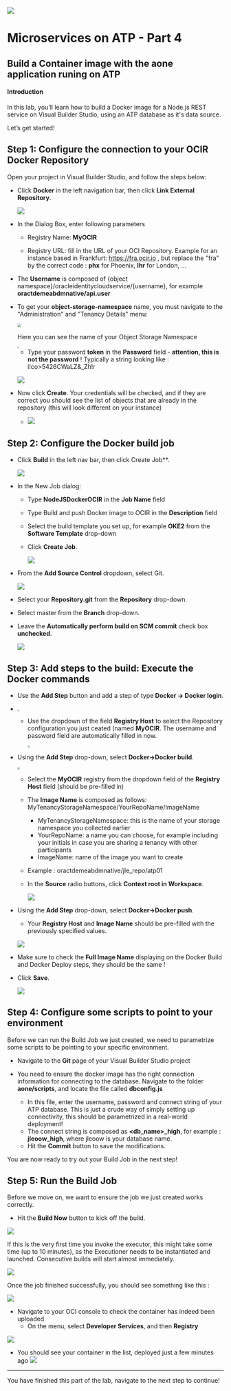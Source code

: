 ![](../../common/images/customer.logo2.png)
# Microservices on ATP - Part 4

## Build a Container image with the aone application runing on ATP

#### **Introduction**

In this lab, you’ll learn how to build a Docker image for a Node.js REST service on Visual Builder Studio, using an ATP database as it's data source.

Let’s get started! 

## Step 1: Configure the connection to your OCIR Docker Repository

Open your project in Visual Builder Studio, and follow the steps below:

- Click **Docker** in the left navigation bar, then click **Link External Repository**.

  ![](images/650/im08-3.png)

- In the Dialog Box, enter following parameters

  - Registry Name: **MyOCIR**

  - Registry URL: fill in the URL of your OCI Repository.  Example for an instance based in Frankfurt:
     https://fra.ocir.io  , but replace the "fra" by the correct code : **phx** for Phoenix,  **lhr** for London, ...
  
- The **Username** is composed of {object namespace}/oracleidentitycloudservice/{username}, for example **oractdemeabdmnative/api.user** 
  
- To get your **object-storage-namespace** name, you must navigate to the "Administration" and "Tenancy Details" menu:
  
   <img src="images/650/im41.png" style="zoom: 50%;" />
  
   Here  you can see the name of your Object Storage Namespace
  
   <img src="images/650/im42.2.png" style="zoom: 25%;" />


  - Type your password **token** in the **Password** field - **attention, this is not the password** ! Typically a string looking like : i!co>5426CWaLZ&_Zh!r

  ![](images/650/im01-1.png)

- Now click **Create**.  Your credentials will be checked, and if they are correct you should see the list of objects that are already in the repository (this will look different on your instance)

  - ![](images/650/im02-1.png)



## Step 2: Configure the Docker build job

- Click **Build** in the left nav bar, then click Create Job**. 

  ![](images/650/image034-1.png)

- In the New Job dialog: 
  - Type **NodeJSDockerOCIR** in the **Job Name** field 

  - Type Build and push Docker image to OCIR in the **Description** field 

  - Select the build template you set up, for example **OKE2** from the **Software Template** drop-down  

  - Click **Create Job**.

    ![](images/650/image035-1.png)

- From the **Add Source Control** dropdown, select Git.

  ![](images/650/image036-1.png)

- Select your **Repository.git** from the **Repository** drop-down.

- Select master from the **Branch** drop-down.

- Leave the **Automatically perform build on SCM commit** check box **unchecked**.

  ![](images/650/im51.png)

  


## Step 3: Add steps to the build: Execute the Docker commands

- Use the **Add Step** button and add a step of type **Docker -> Docker login**. 

- <img src="images/650/image038-1.png" style="zoom: 25%;" />

  

  
  
  - Use the dropdown of the field **Registry Host** to select the Repository configuration you just ceated (named **MyOCIR**.  The username and password field are automatically filled in now.
  
    <img src="images/650/image038-2.png" style="zoom: 33%;" />

- Using the **Add Step** drop-down, select **Docker->Docker build**. 

  <img src="images/650/image038-3.png" style="zoom:33%;" />

  - Select the **MyOCIR** registry from the dropdown field of the  **Registry Host** field (should be pre-filled in)

  - The **Image Name** is composed as follows: MyTenancyStorageNamespace/YourRepoName/ImageName

    - MyTenancyStorageNamespace: this is the name of your storage namespace you collected earlier
    - YourRepoName: a name you can choose, for example including your initials in case you are sharing a tenancy with other participants
    - ImageName: name of the image you want to create

  - Example : oractdemeabdmnative/jle_repo/atp01

  - In the **Source** radio buttons, click **Context root in Workspace**.

    ![](images/650/im52.png)

- Using the **Add Step** drop-down, select **Docker->Docker push**. 
  - Your **Registry Host** and **Image Name** should be pre-filled with the previously specified values.

  ![](images/650/im46-1.png)

- Make sure to check the **Full Image Name** displaying on the Docker Build and Docker Deploy steps, they should be the same !

- Click **Save**.

  ![](images/650/image040.png)




## Step 4: Configure some scripts to point to your environment

Before we can run the Build Job we just created, we need to parametrize some scripts to be pointing to your specific environment.

- Navigate to the **Git** page of your Visual Builder Studio project

- You need to ensure the docker image has the right connection information for connecting to the database.  Navigate to the folder **aone/scripts**, and locate the file called **dbconfig.js**

  - In this file, enter the username, password and connect string of your ATP database.  This is just a crude way of simply setting up connectivity, this should be parametrized in a real-world deployment!
  - The connect string is composed as **\<db_name\>_high**, for example :   **jleoow_high**, where jleoow is your database name.
  - Hit the **Commit** button to save the modifications.



You are now ready to try out your Build Job in the next step!



## Step 5: Run the Build Job

Before we move on, we want to ensure the job we just created works correctly. 

- Hit the **Build Now** button to kick off the build. 

![](images/650/im10-1.png)

If this is the very first time you invoke the executor, this might take some time (up to 10 minutes), as the Executioner needs to be instantiated and launched.  Consecutive builds will start almost immediately.

![](images/650/im11.png)

Once the job finished successfully, you should see something like this :

![](images/650/im13-1.png)

- Navigate to your OCI console to check the container has indeed been uploaded
  - On the menu, select **Developer Services**, and then **Registry**

![](images/650/im12-1.png)



- You should see your container in the list, deployed just a few minutes ago
  ![](images/650/im45-1.png)







---

You have finished this part of the lab, navigate to the next step to continue!


